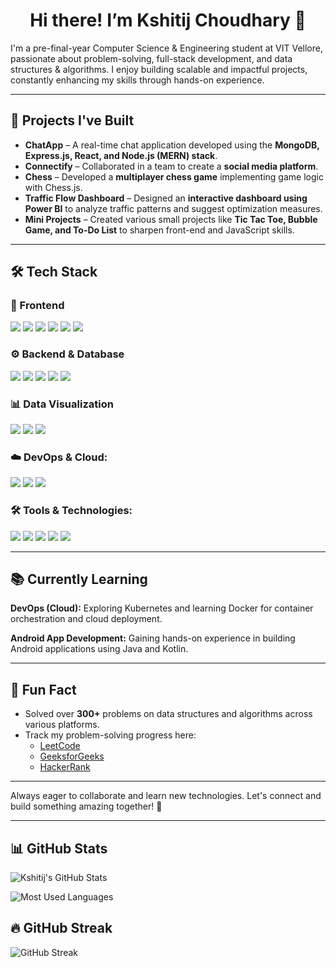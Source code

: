 <h1 align="center">Hi there! I’m Kshitij Choudhary 👋</h1>

<p>
I'm a pre-final-year Computer Science & Engineering student at VIT Vellore, passionate about problem-solving, full-stack development, and data structures & algorithms. I enjoy building scalable and impactful projects, constantly enhancing my skills through hands-on experience.
</p>

---

<h2>🚀 Projects I've Built</h2>

- **ChatApp** – A real-time chat application developed using the **MongoDB, Express.js, React, and Node.js (MERN) stack**.
- **Connectify** – Collaborated in a team to create a **social media platform**.
- **Chess** – Developed a **multiplayer chess game** implementing game logic with Chess.js.
- **Traffic Flow Dashboard** – Designed an **interactive dashboard using Power BI** to analyze traffic patterns and suggest optimization measures.
- **Mini Projects** – Created various small projects like **Tic Tac Toe, Bubble Game, and To-Do List** to sharpen front-end and JavaScript skills.

---

<h2>🛠️ Tech Stack</h2>

### 🎨 Frontend
<p>
  <img src="https://img.shields.io/badge/HTML5-%23E34F26.svg?style=for-the-badge&logo=html5&logoColor=white">
  <img src="https://img.shields.io/badge/CSS3-%231572B6.svg?style=for-the-badge&logo=css3&logoColor=white">
  <img src="https://img.shields.io/badge/JavaScript-%23F7DF1E.svg?style=for-the-badge&logo=javascript&logoColor=black">
  <img src="https://img.shields.io/badge/React-%2361DAFB.svg?style=for-the-badge&logo=react&logoColor=black">
  <img src="https://img.shields.io/badge/Next.js-%23000000.svg?style=for-the-badge&logo=nextdotjs&logoColor=white">
  <img src="https://img.shields.io/badge/TypeScript-%233178C6.svg?style=for-the-badge&logo=typescript&logoColor=white">
</p>


### ⚙️ Backend & Database
<p>
  <img src="https://img.shields.io/badge/Node.js-%23339933.svg?style=for-the-badge&logo=nodedotjs&logoColor=white">
  <img src="https://img.shields.io/badge/Express.js-%23000000.svg?style=for-the-badge&logo=express&logoColor=white">
  <img src="https://img.shields.io/badge/MongoDB-%2347A248.svg?style=for-the-badge&logo=mongodb&logoColor=white">
  <img src="https://img.shields.io/badge/PostgreSQL-%23336791.svg?style=for-the-badge&logo=postgresql&logoColor=white">
  <img src="https://img.shields.io/badge/Prisma-%232D3748.svg?style=for-the-badge&logo=prisma&logoColor=white">
</p>

### 📊 Data Visualization
<p>
  <img src="https://img.shields.io/badge/Power%20BI-%23F2C811.svg?style=for-the-badge&logo=powerbi&logoColor=black">
  <img src="https://img.shields.io/badge/Python-%233776AB.svg?style=for-the-badge&logo=python&logoColor=white">
  <img src="https://img.shields.io/badge/MySQL-%234479A1.svg?style=for-the-badge&logo=mysql&logoColor=white">
</p>

### ☁️ DevOps & Cloud:
<p>
  <img src="https://img.shields.io/badge/AWS-%23FF9900.svg?style=for-the-badge&logo=amazonaws&logoColor=white">
  <img src="https://img.shields.io/badge/Docker-%232496ED.svg?style=for-the-badge&logo=docker&logoColor=white">
  <img src="https://img.shields.io/badge/Kubernetes-%23326CE5.svg?style=for-the-badge&logo=kubernetes&logoColor=white">
</p>

### 🛠 Tools & Technologies:
<p>
  <img src="https://img.shields.io/badge/Git-%23F05032.svg?style=for-the-badge&logo=git&logoColor=white">
  <img src="https://img.shields.io/badge/GitHub-%23181717.svg?style=for-the-badge&logo=github&logoColor=white">
  <img src="https://img.shields.io/badge/Render-%2366B2E4.svg?style=for-the-badge&logo=render&logoColor=white">
  <img src="https://img.shields.io/badge/VS%20Code-%23007ACC.svg?style=for-the-badge&logo=visualstudiocode&logoColor=white">
  <img src="https://img.shields.io/badge/Code::Blocks-%23000000.svg?style=for-the-badge&logo=codeblocks&logoColor=white">
</p>

---

<h2>📚 Currently Learning</h2>

<p><strong>DevOps (Cloud):</strong> Exploring Kubernetes and learning Docker for container orchestration and cloud deployment.</p>
<p><strong>Android App Development:</strong> Gaining hands-on experience in building Android applications using Java and Kotlin.</p>


---

<h2>🎉 Fun Fact</h2>

- Solved over **300+** problems on data structures and algorithms across various platforms.  
- Track my problem-solving progress here:  
  - [LeetCode](https://leetcode.com/u/ksh03082004/)  
  - [GeeksforGeeks](https://www.geeksforgeeks.org/user/ksh030w09k/)  
  - [HackerRank](https://www.hackerrank.com/Kshitij3824)  

---

<p>Always eager to collaborate and learn new technologies. Let's connect and build something amazing together! 🚀</p>

---

## 📊 GitHub Stats

![Kshitij's GitHub Stats](https://github-readme-stats.vercel.app/api?username=Kshitij83&show_icons=true&theme=tokyonight)

![Most Used Languages](https://github-readme-stats.vercel.app/api/top-langs/?username=Kshitij83&layout=compact&theme=tokyonight)

## 🔥 GitHub Streak

![GitHub Streak](https://github-readme-streak-stats.herokuapp.com/?user=Kshitij83&theme=tokyonight)

